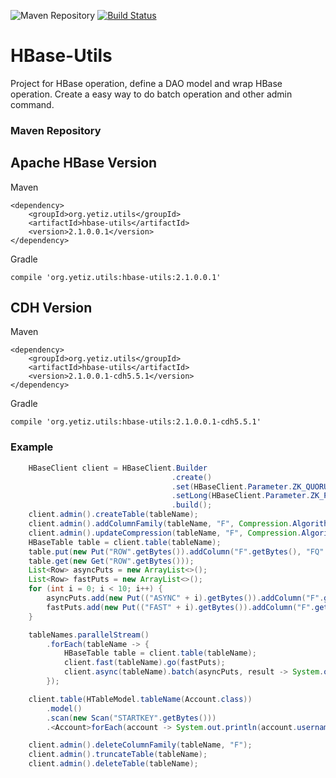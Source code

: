 ![Maven Repository](https://maven-badges.herokuapp.com/maven-central/org.yetiz.utils/hbase-utils/badge.png)
[![Build Status](https://travis-ci.org/yetiz-org/hbase-utils.svg?branch=master)](https://travis-ci.org/yetiz-org/hbase-utils)

# HBase-Utils

Project for HBase operation, define a DAO model and wrap HBase operation. Create a easy way to do batch operation and other admin command.

### Maven Repository

## Apache HBase Version

Maven

    <dependency>
        <groupId>org.yetiz.utils</groupId>
        <artifactId>hbase-utils</artifactId>
        <version>2.1.0.0.1</version>
    </dependency>

Gradle

    compile 'org.yetiz.utils:hbase-utils:2.1.0.0.1'

## CDH Version

Maven

    <dependency>
        <groupId>org.yetiz.utils</groupId>
        <artifactId>hbase-utils</artifactId>
        <version>2.1.0.0.1-cdh5.5.1</version>
    </dependency>

Gradle

    compile 'org.yetiz.utils:hbase-utils:2.1.0.0.1-cdh5.5.1'



### Example

```java
    HBaseClient client = HBaseClient.Builder
                         			.create()
                         			.set(HBaseClient.Parameter.ZK_QUORUM, QuorumHost)
                         			.setLong(HBaseClient.Parameter.ZK_PROPERTY_CLIENT_PORT, QuorumPort)
                         			.build();
    client.admin().createTable(tableName);
    client.admin().addColumnFamily(tableName, "F", Compression.Algorithm.NONE);
    client.admin().updateCompression(tableName, "F", Compression.Algorithm.LZ4);
    HBaseTable table = client.table(tableName);
    table.put(new Put("ROW".getBytes()).addColumn("F".getBytes(), "FQ".getBytes(), "VAL".getBytes()));
    table.get(new Get("ROW".getBytes()));
	List<Row> asyncPuts = new ArrayList<>();
	List<Row> fastPuts = new ArrayList<>();
	for (int i = 0; i < 10; i++) {
		asyncPuts.add(new Put(("ASYNC" + i).getBytes()).addColumn("F".getBytes(), "FQ".getBytes(), "V".getBytes()));
		fastPuts.add(new Put(("FAST" + i).getBytes()).addColumn("F".getBytes(), "FQ".getBytes(), "V".getBytes()));
	}

	tableNames.parallelStream()
		.forEach(tableName -> {
			HBaseTable table = client.table(tableName);
			client.fast(tableName).go(fastPuts);
			client.async(tableName).batch(asyncPuts, result -> System.out.println("OK"));
		});

	client.table(HTableModel.tableName(Account.class))
		.model()
		.scan(new Scan("STARTKEY".getBytes()))
		.<Account>forEach(account -> System.out.println(account.username()));

    client.admin().deleteColumnFamily(tableName, "F");
    client.admin().truncateTable(tableName);
    client.admin().deleteTable(tableName);
```